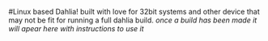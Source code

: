 #Linux based Dahlia!
built with love for 32bit systems and other device that may not be fit for running a full dahlia build.
*once a build has been made it will apear here with instructions to use it*
